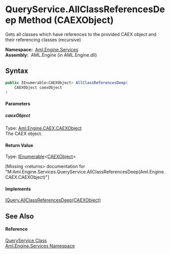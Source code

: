 QueryService.AllClassReferencesDeep Method (CAEXObject)
=======================================================
Gets all classes which have references to the provided CAEX object and their referencing classes (recursive)

  **Namespace:**  [Aml.Engine.Services][1]  
  **Assembly:**  AML.Engine (in AML.Engine.dll)

Syntax
------

```csharp
public IEnumerable<CAEXObject> AllClassReferencesDeep(
	CAEXObject caexObject
)
```

#### Parameters

##### *caexObject*
Type: [Aml.Engine.CAEX.CAEXObject][2]  
The CAEX object.

#### Return Value
Type: [IEnumerable][3]&lt;[CAEXObject][2]>  

[Missing &lt;returns> documentation for "M:Aml.Engine.Services.QueryService.AllClassReferencesDeep(Aml.Engine.CAEX.CAEXObject)"]

#### Implements
[IQuery.AllClassReferencesDeep(CAEXObject)][4]  


See Also
--------

#### Reference
[QueryService Class][5]  
[Aml.Engine.Services Namespace][1]  

[1]: ../README.md
[2]: ../../Aml.Engine.CAEX/CAEXObject/README.md
[3]: https://docs.microsoft.com/dotnet/api/system.collections.generic.ienumerable-1
[4]: ../../Aml.Engine.Services.Interfaces/IQuery/AllClassReferencesDeep_1.md
[5]: README.md
[6]: https://www.automationml.org
[7]: ../../icons/logoShade.png